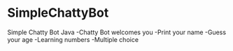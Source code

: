 # SimpleChattyBot
Simple Chatty Bot 
Java
-Chatty Bot welcomes you
-Print your name
-Guess your age
-Learning numbers
-Multiple choice

